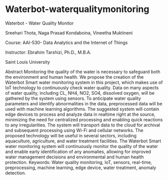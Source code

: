 # Waterbot-waterqualitymonitoring
Waterbot - Water Quality Monitor

Sreehari Thota, Naga Prasad Kondaboina, Vineetha Muktineni

Course: AAI-530- Data Analytics and the Internet of Things

Instructor: Ebrahim Tarshizi, Ph.D., M.B.A.

Saint Louis University

Abstract
Monitoring the quality of the water is necessary to safeguard both the environment and human health. We
propose the creation of the Waterbot Smart water monitoring system in this project, which makes use of
IoT technology to continuously check water quality. Data on many aspects of water quality, including CL,
NH4, NO2, SO4, dissolved oxygen, will be gathered by the system using sensors. To anticipate water
quality parameters and identify abnormalities in the data, preprocessed data will be used with machine
learning algorithms. The suggested system will contain edge devices to process and analyze data in realtime right at the source, minimizing the need for centralized processing and enabling quick reactions to
any irregularities. The system will transport data to the cloud for archival and subsequent processing
using Wi-Fi and cellular networks. The proposed technology will be useful in several sectors, including
aquaculture, agriculture, and water treatment facilities. The Waterbot Smart water monitoring system will
continuously monitor the quality of the water and enable early identification of any anomalies, allowing
for improved water management decisions and environmental and human health protection.
Keywords: Water quality monitoring, IoT, sensors, real-time, preprocessing, machine learning,
edge device, water treatment, anomaly detection.
